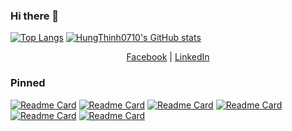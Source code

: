 ### Hi there 👋

<!--
**HungThinhIT/HungThinhIT** is a ✨ _special_ ✨ repository because its `README.md` (this file) appears on your GitHub profile.

Here are some ideas to get you started:

- 🔭 I’m currently working on ...
- 🌱 I’m currently learning ...
- 👯 I’m looking to collaborate on ...
- 🤔 I’m looking for help with ...
- 💬 Ask me about ...
- 📫 How to reach me: ...
- 😄 Pronouns: ...
- ⚡ Fun fact: ...
-->
<p align="center">

[![Top Langs](https://github-readme-stats.vercel.app/api/top-langs/?username=HungThinhIT&layout=compact&hide=html,css,blade&langs_count=8)](https://github.com/HungThinhIT/)
[![HungThinh0710's GitHub stats](https://github-readme-stats.vercel.app/api?username=HungThinhIT&show_icons=true)](https://github.com/HungThinhIT/)
</p>

<p align="center">
<a href="https://fb.com/HungThinhIT" target="blank">Facebook</a>  | 
<a href="https://linkedin.com/in/nguyenhungthinh" target="blank">LinkedIn</a>
</p>

### Pinned

[![Readme Card](https://github-readme-stats.vercel.app/api/pin/?username=HungThinhIT&repo=recruitment-management)](https://github.com/HungThinhIT/recruitment-management)
[![Readme Card](https://github-readme-stats.vercel.app/api/pin/?username=HungThinhIT&repo=Laravel5-SpaManagement)](https://github.com/HungThinhIT/Laravel5-SpaManagement)
[![Readme Card](https://github-readme-stats.vercel.app/api/pin/?username=HungThinhIT&repo=LearnVocabularyAPI)](https://github.com/HungThinhIT/LearnVocabularyAPI)
[![Readme Card](https://github-readme-stats.vercel.app/api/pin/?username=HungThinhIT&repo=KaiNixTool)](https://github.com/HungThinhIT/KaiNixTool)
[![Readme Card](https://github-readme-stats.vercel.app/api/pin/?username=HungThinhIT&repo=QRCodeForTravel)](https://github.com/HungThinhIT/QRCodeForTravel)
[![Readme Card](https://github-readme-stats.vercel.app/api/pin/?username=HungThinhIT&repo=vnjobs-mobile)](https://github.com/HungThinhIT/vnjobs-mobile)

